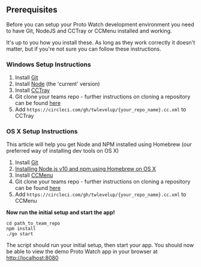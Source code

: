 ## Prerequisites

Before you can setup your Proto Watch development environment you need to have Git, NodeJS and CCTray or CCMenu installed and working.

It's up to you how you install these. As long as they work correctly it doesn't matter, but if you're not sure you can follow these instructions.

### Windows Setup Instructions

1. Install [Git](https://git-scm.com/downloads)
2. Install [Node](https://nodejs.org/en/) (the 'current' version)
3. Install [CCTray](http://ccmenu.org/)
4. Git clone your teams repo - further instructions on cloning a repository can be found [here](https://help.github.com/articles/cloning-a-repository/)
5. Add `https://circleci.com/gh/twlevelup/{your_repo_name}.cc.xml` to CCTray

### OS X Setup Instructions

This article will help you get Node and NPM installed using Homebrew (our preferred way of installing dev tools on OS X)

1. Install [Git](https://git-scm.com/downloads)
2. [Installing Node.js v10 and npm using Homebrew on OS X](https://www.dyclassroom.com/howto-mac/how-to-install-nodejs-and-npm-on-mac-using-homebrew)
3. Install [CCMenu](http://ccmenu.org/)
4. Git clone your teams repo - further instructions on cloning a repository can be found [here](https://help.github.com/articles/cloning-a-repository/)
5. Add `https://circleci.com/gh/twlevelup/{your_repo_name}.cc.xml` to CCMenu
   
**Now run the initial setup and start the app!**

```shell
cd path_to_team_repo
npm install
./go start
```

The script should run your initial setup, then start your app. You should now be able to view the demo Proto Watch app in your browser at [http://localhost:8080](http://localhost:8080)
